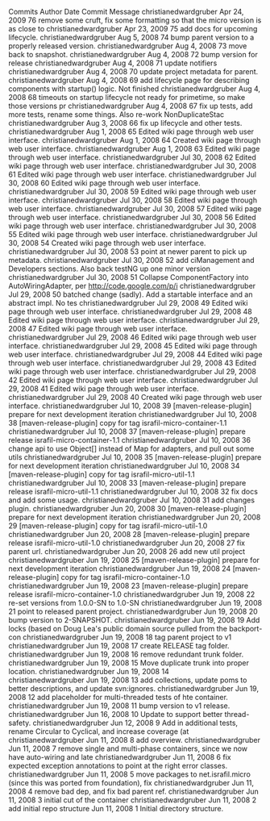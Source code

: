 
Commits
Author	Date	Commit	Message
christianedwardgruber	Apr 24, 2009	76	remove some cruft, fix some formatting so that the micro version is as close to
christianedwardgruber	Apr 23, 2009	75	add docs for upcoming lifecycle.
christianedwardgruber	Aug 5, 2008	74	bump parent version to a properly released version.
christianedwardgruber	Aug 4, 2008	73	move back to snapshot.
christianedwardgruber	Aug 4, 2008	72	bump version for release
christianedwardgruber	Aug 4, 2008	71	update notifiers
christianedwardgruber	Aug 4, 2008	70	update project metadata for parent.
christianedwardgruber	Aug 4, 2008	69	add lifecycle page for describing components with startup() logic. Not finished
christianedwardgruber	Aug 4, 2008	68	timeouts on startup lifecycle not ready for primetime, so make those versions pr
christianedwardgruber	Aug 4, 2008	67	fix up tests, add more tests, rename some things. Also re-work NonDuplicateStac
christianedwardgruber	Aug 3, 2008	66	fix up lifecycle and other tests.
christianedwardgruber	Aug 1, 2008	65	Edited wiki page through web user interface.
christianedwardgruber	Aug 1, 2008	64	Created wiki page through web user interface.
christianedwardgruber	Aug 1, 2008	63	Edited wiki page through web user interface.
christianedwardgruber	Jul 30, 2008	62	Edited wiki page through web user interface.
christianedwardgruber	Jul 30, 2008	61	Edited wiki page through web user interface.
christianedwardgruber	Jul 30, 2008	60	Edited wiki page through web user interface.
christianedwardgruber	Jul 30, 2008	59	Edited wiki page through web user interface.
christianedwardgruber	Jul 30, 2008	58	Edited wiki page through web user interface.
christianedwardgruber	Jul 30, 2008	57	Edited wiki page through web user interface.
christianedwardgruber	Jul 30, 2008	56	Edited wiki page through web user interface.
christianedwardgruber	Jul 30, 2008	55	Edited wiki page through web user interface.
christianedwardgruber	Jul 30, 2008	54	Created wiki page through web user interface.
christianedwardgruber	Jul 30, 2008	53	point at newer parent to pick up metadata.
christianedwardgruber	Jul 30, 2008	52	add ciManagement and Developers sections. Also back testNG up one minor version
christianedwardgruber	Jul 30, 2008	51	Collapse ComponentFactory into AutoWiringAdapter, per http://code.google.com/p/i
christianedwardgruber	Jul 29, 2008	50	batched change (sadly). Add a startable interface and an abstract impl. No tes
christianedwardgruber	Jul 29, 2008	49	Edited wiki page through web user interface.
christianedwardgruber	Jul 29, 2008	48	Edited wiki page through web user interface.
christianedwardgruber	Jul 29, 2008	47	Edited wiki page through web user interface.
christianedwardgruber	Jul 29, 2008	46	Edited wiki page through web user interface.
christianedwardgruber	Jul 29, 2008	45	Edited wiki page through web user interface.
christianedwardgruber	Jul 29, 2008	44	Edited wiki page through web user interface.
christianedwardgruber	Jul 29, 2008	43	Edited wiki page through web user interface.
christianedwardgruber	Jul 29, 2008	42	Edited wiki page through web user interface.
christianedwardgruber	Jul 29, 2008	41	Edited wiki page through web user interface.
christianedwardgruber	Jul 29, 2008	40	Created wiki page through web user interface.
christianedwardgruber	Jul 10, 2008	39	[maven-release-plugin] prepare for next development iteration
christianedwardgruber	Jul 10, 2008	38	[maven-release-plugin] copy for tag israfil-micro-container-1.1
christianedwardgruber	Jul 10, 2008	37	[maven-release-plugin] prepare release israfil-micro-container-1.1
christianedwardgruber	Jul 10, 2008	36	change api to use Object[] instead of Map for adapters, and pull out some utils
christianedwardgruber	Jul 10, 2008	35	[maven-release-plugin] prepare for next development iteration
christianedwardgruber	Jul 10, 2008	34	[maven-release-plugin] copy for tag israfil-micro-util-1.1
christianedwardgruber	Jul 10, 2008	33	[maven-release-plugin] prepare release israfil-micro-util-1.1
christianedwardgruber	Jul 10, 2008	32	fix docs and add some usage.
christianedwardgruber	Jul 10, 2008	31	add changes plugin.
christianedwardgruber	Jun 20, 2008	30	[maven-release-plugin] prepare for next development iteration
christianedwardgruber	Jun 20, 2008	29	[maven-release-plugin] copy for tag israfil-micro-util-1.0
christianedwardgruber	Jun 20, 2008	28	[maven-release-plugin] prepare release israfil-micro-util-1.0
christianedwardgruber	Jun 20, 2008	27	fix parent url.
christianedwardgruber	Jun 20, 2008	26	add new util project
christianedwardgruber	Jun 19, 2008	25	[maven-release-plugin] prepare for next development iteration
christianedwardgruber	Jun 19, 2008	24	[maven-release-plugin] copy for tag israfil-micro-container-1.0
christianedwardgruber	Jun 19, 2008	23	[maven-release-plugin] prepare release israfil-micro-container-1.0
christianedwardgruber	Jun 19, 2008	22	re-set versions from 1.0.0-SN to 1.0-SN
christianedwardgruber	Jun 19, 2008	21	point to released parent project.
christianedwardgruber	Jun 19, 2008	20	bump version to 2-SNAPSHOT.
christianedwardgruber	Jun 19, 2008	19	Add locks (based on Doug Lea's public domain source pulled from the backport-con
christianedwardgruber	Jun 19, 2008	18	tag parent project to v1
christianedwardgruber	Jun 19, 2008	17	create RELEASE tag folder.
christianedwardgruber	Jun 19, 2008	16	remove redundant trunk folder.
christianedwardgruber	Jun 19, 2008	15	Move duplicate trunk into proper location.
christianedwardgruber	Jun 19, 2008	14	
christianedwardgruber	Jun 19, 2008	13	add collections, update poms to better descriptions, and update svn:ignores.
christianedwardgruber	Jun 19, 2008	12	add placeholder for multi-threaded tests of hte container.
christianedwardgruber	Jun 19, 2008	11	bump version to v1 release.
christianedwardgruber	Jun 16, 2008	10	Update to support better thread-safety.
christianedwardgruber	Jun 12, 2008	9	Add in additional tests, rename Circular to Cyclical, and increase coverage (at
christianedwardgruber	Jun 11, 2008	8	add overview.
christianedwardgruber	Jun 11, 2008	7	remove single and multi-phase containers, since we now have auto-wiring and late
christianedwardgruber	Jun 11, 2008	6	fix expected exception annotations to point at the right error classes.
christianedwardgruber	Jun 11, 2008	5	move packages to net.israfil.micro (since this was ported from foundation), fix
christianedwardgruber	Jun 11, 2008	4	remove bad dep, and fix bad parent ref.
christianedwardgruber	Jun 11, 2008	3	initial cut of the container
christianedwardgruber	Jun 11, 2008	2	add initial repo structure
Jun 11, 2008	1	Initial directory structure.
